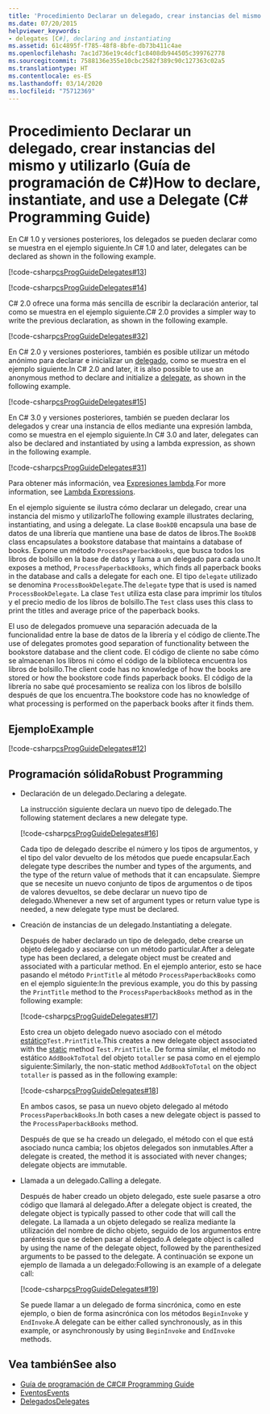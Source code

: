 ```yaml
---
title: 'Procedimiento Declarar un delegado, crear instancias del mismo y utilizarlo: Guía de programación de C#'
ms.date: 07/20/2015
helpviewer_keywords:
- delegates [C#], declaring and instantiating
ms.assetid: 61c4895f-f785-48f8-8bfe-db73b411c4ae
ms.openlocfilehash: 7ac1d736e19c4dcf1c8408db944505c399762778
ms.sourcegitcommit: 7588136e355e10cbc2582f389c90c127363c02a5
ms.translationtype: HT
ms.contentlocale: es-ES
ms.lasthandoff: 03/14/2020
ms.locfileid: "75712369"
---
```

# <a name="how-to-declare-instantiate-and-use-a-delegate-c-programming-guide"></a><span data-ttu-id="e02a7-102">Procedimiento Declarar un delegado, crear instancias del mismo y utilizarlo (Guía de programación de C#)</span><span class="sxs-lookup"><span data-stu-id="e02a7-102">How to declare, instantiate, and use a Delegate (C# Programming Guide)</span></span>
<span data-ttu-id="e02a7-103">En C# 1.0 y versiones posteriores, los delegados se pueden declarar como se muestra en el ejemplo siguiente.</span><span class="sxs-lookup"><span data-stu-id="e02a7-103">In C# 1.0 and later, delegates can be declared as shown in the following example.</span></span>  
  
 [!code-csharp[csProgGuideDelegates#13](~/samples/snippets/csharp/VS_Snippets_VBCSharp/csProgGuideDelegates/CS/Delegates.cs#13)]  
  
 [!code-csharp[csProgGuideDelegates#14](~/samples/snippets/csharp/VS_Snippets_VBCSharp/csProgGuideDelegates/CS/Delegates.cs#14)]  
  
 <span data-ttu-id="e02a7-104">C# 2.0 ofrece una forma más sencilla de escribir la declaración anterior, tal como se muestra en el ejemplo siguiente.</span><span class="sxs-lookup"><span data-stu-id="e02a7-104">C# 2.0 provides a simpler way to write the previous declaration, as shown in the following example.</span></span>  
  
 [!code-csharp[csProgGuideDelegates#32](~/samples/snippets/csharp/VS_Snippets_VBCSharp/csProgGuideDelegates/CS/Delegates.cs#32)]  
  
 <span data-ttu-id="e02a7-105">En C# 2.0 y versiones posteriores, también es posible utilizar un método anónimo para declarar e inicializar un [delegado](../../language-reference/builtin-types/reference-types.md), como se muestra en el ejemplo siguiente.</span><span class="sxs-lookup"><span data-stu-id="e02a7-105">In C# 2.0 and later, it is also possible to use an anonymous method to declare and initialize a [delegate](../../language-reference/builtin-types/reference-types.md), as shown in the following example.</span></span>  
  
 [!code-csharp[csProgGuideDelegates#15](~/samples/snippets/csharp/VS_Snippets_VBCSharp/csProgGuideDelegates/CS/Delegates.cs#15)]  
  
 <span data-ttu-id="e02a7-106">En C# 3.0 y versiones posteriores, también se pueden declarar los delegados y crear una instancia de ellos mediante una expresión lambda, como se muestra en el ejemplo siguiente.</span><span class="sxs-lookup"><span data-stu-id="e02a7-106">In C# 3.0 and later, delegates can also be declared and instantiated by using a lambda expression, as shown in the following example.</span></span>  
  
 [!code-csharp[csProgGuideDelegates#31](~/samples/snippets/csharp/VS_Snippets_VBCSharp/csProgGuideDelegates/CS/Delegates.cs#31)]  
  
 <span data-ttu-id="e02a7-107">Para obtener más información, vea [Expresiones lambda](../statements-expressions-operators/lambda-expressions.md).</span><span class="sxs-lookup"><span data-stu-id="e02a7-107">For more information, see [Lambda Expressions](../statements-expressions-operators/lambda-expressions.md).</span></span>  
  
 <span data-ttu-id="e02a7-108">En el ejemplo siguiente se ilustra cómo declarar un delegado, crear una instancia del mismo y utilizarlo</span><span class="sxs-lookup"><span data-stu-id="e02a7-108">The following example illustrates declaring, instantiating, and using a delegate.</span></span> <span data-ttu-id="e02a7-109">La clase `BookDB` encapsula una base de datos de una librería que mantiene una base de datos de libros.</span><span class="sxs-lookup"><span data-stu-id="e02a7-109">The `BookDB` class encapsulates a bookstore database that maintains a database of books.</span></span> <span data-ttu-id="e02a7-110">Expone un método `ProcessPaperbackBooks`, que busca todos los libros de bolsillo en la base de datos y llama a un delegado para cada uno.</span><span class="sxs-lookup"><span data-stu-id="e02a7-110">It exposes a method, `ProcessPaperbackBooks`, which finds all paperback books in the database and calls a delegate for each one.</span></span> <span data-ttu-id="e02a7-111">El tipo `delegate` utilizado se denomina `ProcessBookDelegate`.</span><span class="sxs-lookup"><span data-stu-id="e02a7-111">The `delegate` type that is used is named `ProcessBookDelegate`.</span></span> <span data-ttu-id="e02a7-112">La clase `Test` utiliza esta clase para imprimir los títulos y el precio medio de los libros de bolsillo.</span><span class="sxs-lookup"><span data-stu-id="e02a7-112">The `Test` class uses this class to print the titles and average price of the paperback books.</span></span>  
  
 <span data-ttu-id="e02a7-113">El uso de delegados promueve una separación adecuada de la funcionalidad entre la base de datos de la librería y el código de cliente.</span><span class="sxs-lookup"><span data-stu-id="e02a7-113">The use of delegates promotes good separation of functionality between the bookstore database and the client code.</span></span> <span data-ttu-id="e02a7-114">El código de cliente no sabe cómo se almacenan los libros ni cómo el código de la biblioteca encuentra los libros de bolsillo.</span><span class="sxs-lookup"><span data-stu-id="e02a7-114">The client code has no knowledge of how the books are stored or how the bookstore code finds paperback books.</span></span> <span data-ttu-id="e02a7-115">El código de la librería no sabe qué procesamiento se realiza con los libros de bolsillo después de que los encuentra.</span><span class="sxs-lookup"><span data-stu-id="e02a7-115">The bookstore code has no knowledge of what processing is performed on the paperback books after it finds them.</span></span>  
  
## <a name="example"></a><span data-ttu-id="e02a7-116">Ejemplo</span><span class="sxs-lookup"><span data-stu-id="e02a7-116">Example</span></span>  
 [!code-csharp[csProgGuideDelegates#12](~/samples/snippets/csharp/VS_Snippets_VBCSharp/csProgGuideDelegates/CS/Delegates.cs#12)]  
  
## <a name="robust-programming"></a><span data-ttu-id="e02a7-117">Programación sólida</span><span class="sxs-lookup"><span data-stu-id="e02a7-117">Robust Programming</span></span>  
  
- <span data-ttu-id="e02a7-118">Declaración de un delegado.</span><span class="sxs-lookup"><span data-stu-id="e02a7-118">Declaring a delegate.</span></span>  
  
     <span data-ttu-id="e02a7-119">La instrucción siguiente declara un nuevo tipo de delegado.</span><span class="sxs-lookup"><span data-stu-id="e02a7-119">The following statement declares a new delegate type.</span></span>  
  
     [!code-csharp[csProgGuideDelegates#16](~/samples/snippets/csharp/VS_Snippets_VBCSharp/csProgGuideDelegates/CS/Delegates.cs#16)]  
  
     <span data-ttu-id="e02a7-120">Cada tipo de delegado describe el número y los tipos de argumentos, y el tipo del valor devuelto de los métodos que puede encapsular.</span><span class="sxs-lookup"><span data-stu-id="e02a7-120">Each delegate type describes the number and types of the arguments, and the type of the return value of methods that it can encapsulate.</span></span> <span data-ttu-id="e02a7-121">Siempre que se necesite un nuevo conjunto de tipos de argumentos o de tipos de valores devueltos, se debe declarar un nuevo tipo de delegado.</span><span class="sxs-lookup"><span data-stu-id="e02a7-121">Whenever a new set of argument types or return value type is needed, a new delegate type must be declared.</span></span>  
  
- <span data-ttu-id="e02a7-122">Creación de instancias de un delegado.</span><span class="sxs-lookup"><span data-stu-id="e02a7-122">Instantiating a delegate.</span></span>  
  
     <span data-ttu-id="e02a7-123">Después de haber declarado un tipo de delegado, debe crearse un objeto delegado y asociarse con un método particular.</span><span class="sxs-lookup"><span data-stu-id="e02a7-123">After a delegate type has been declared, a delegate object must be created and associated with a particular method.</span></span> <span data-ttu-id="e02a7-124">En el ejemplo anterior, esto se hace pasando el método `PrintTitle` al método `ProcessPaperbackBooks` como en el ejemplo siguiente:</span><span class="sxs-lookup"><span data-stu-id="e02a7-124">In the previous example, you do this by passing the `PrintTitle` method to the `ProcessPaperbackBooks` method as in the following example:</span></span>  
  
     [!code-csharp[csProgGuideDelegates#17](~/samples/snippets/csharp/VS_Snippets_VBCSharp/csProgGuideDelegates/CS/Delegates.cs#17)]  
  
     <span data-ttu-id="e02a7-125">Esto crea un objeto delegado nuevo asociado con el método [estático](../../language-reference/keywords/static.md)`Test.PrintTitle`.</span><span class="sxs-lookup"><span data-stu-id="e02a7-125">This creates a new delegate object associated with the [static](../../language-reference/keywords/static.md) method `Test.PrintTitle`.</span></span> <span data-ttu-id="e02a7-126">De forma similar, el método no estático `AddBookToTotal` del objeto `totaller` se pasa como en el ejemplo siguiente:</span><span class="sxs-lookup"><span data-stu-id="e02a7-126">Similarly, the non-static method `AddBookToTotal` on the object `totaller` is passed as in the following example:</span></span>  
  
     [!code-csharp[csProgGuideDelegates#18](~/samples/snippets/csharp/VS_Snippets_VBCSharp/csProgGuideDelegates/CS/Delegates.cs#18)]  
  
     <span data-ttu-id="e02a7-127">En ambos casos, se pasa un nuevo objeto delegado al método `ProcessPaperbackBooks`.</span><span class="sxs-lookup"><span data-stu-id="e02a7-127">In both cases a new delegate object is passed to the `ProcessPaperbackBooks` method.</span></span>  
  
     <span data-ttu-id="e02a7-128">Después de que se ha creado un delegado, el método con el que está asociado nunca cambia; los objetos delegados son inmutables.</span><span class="sxs-lookup"><span data-stu-id="e02a7-128">After a delegate is created, the method it is associated with never changes; delegate objects are immutable.</span></span>  
  
- <span data-ttu-id="e02a7-129">Llamada a un delegado.</span><span class="sxs-lookup"><span data-stu-id="e02a7-129">Calling a delegate.</span></span>  
  
     <span data-ttu-id="e02a7-130">Después de haber creado un objeto delegado, este suele pasarse a otro código que llamará al delegado.</span><span class="sxs-lookup"><span data-stu-id="e02a7-130">After a delegate object is created, the delegate object is typically passed to other code that will call the delegate.</span></span> <span data-ttu-id="e02a7-131">La llamada a un objeto delegado se realiza mediante la utilización del nombre de dicho objeto, seguido de los argumentos entre paréntesis que se deben pasar al delegado.</span><span class="sxs-lookup"><span data-stu-id="e02a7-131">A delegate object is called by using the name of the delegate object, followed by the parenthesized arguments to be passed to the delegate.</span></span> <span data-ttu-id="e02a7-132">A continuación se expone un ejemplo de llamada a un delegado:</span><span class="sxs-lookup"><span data-stu-id="e02a7-132">Following is an example of a delegate call:</span></span>  
  
     [!code-csharp[csProgGuideDelegates#19](~/samples/snippets/csharp/VS_Snippets_VBCSharp/csProgGuideDelegates/CS/Delegates.cs#19)]  
  
     <span data-ttu-id="e02a7-133">Se puede llamar a un delegado de forma sincrónica, como en este ejemplo, o bien de forma asincrónica con los métodos `BeginInvoke` y `EndInvoke`.</span><span class="sxs-lookup"><span data-stu-id="e02a7-133">A delegate can be either called synchronously, as in this example, or asynchronously by using `BeginInvoke` and `EndInvoke` methods.</span></span>  
  
## <a name="see-also"></a><span data-ttu-id="e02a7-134">Vea también</span><span class="sxs-lookup"><span data-stu-id="e02a7-134">See also</span></span>

- [<span data-ttu-id="e02a7-135">Guía de programación de C#</span><span class="sxs-lookup"><span data-stu-id="e02a7-135">C# Programming Guide</span></span>](../index.md)
- [<span data-ttu-id="e02a7-136">Eventos</span><span class="sxs-lookup"><span data-stu-id="e02a7-136">Events</span></span>](../events/index.md)
- [<span data-ttu-id="e02a7-137">Delegados</span><span class="sxs-lookup"><span data-stu-id="e02a7-137">Delegates</span></span>](./index.md)

